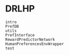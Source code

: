 # DRLHP

```{toctree}
intro
PrefDB
utils
PrefInterface
RewardPredictorNetwork
HumanPreferencesEnvWrapper
test
```
